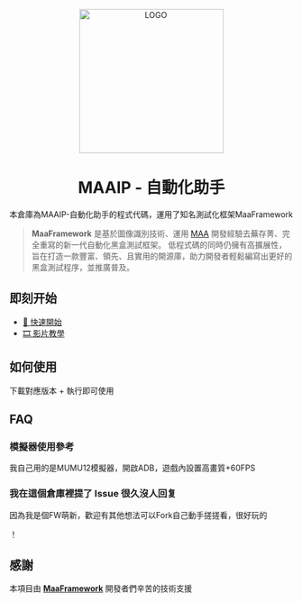 <!-- markdownlint-disable MD033 MD041 -->
<p align="center">
  <img alt="LOGO" src="https://cdn.jsdelivr.net/gh/MaaAssistantArknights/design@main/logo/maa-logo_512x512.png" width="256" height="256" />
</p>

<div align="center">

# MAAIP - 自動化助手

</div>

本倉庫為MAAIP-自動化助手的程式代碼，運用了知名測試化框架MaaFramework

> **MaaFramework** 是基於圖像識別技術、運用 [MAA](https://github.com/MaaAssistantArknights/MaaAssistantArknights) 開發經驗去蕪存菁、完全重寫的新一代自動化黑盒測試框架。
> 低程式碼的同時仍擁有高擴展性，旨在打造一款豐富、領先、且實用的開源庫，助力開發者輕鬆編寫出更好的黑盒測試程序，並推廣普及。

## 即刻开始

- [📄 快速開始](https://github.com/MaaXYZ/MaaFramework/blob/main/docs/zh_cn/1.1-%E5%BF%AB%E9%80%9F%E5%BC%80%E5%A7%8B.md)
- [🎞️ 影片教學](https://www.bilibili.com/video/BV1yr421E7MW)

## 如何使用

下載對應版本 + 執行即可使用


## FAQ

### 模擬器使用參考

我自己用的是MUMU12模擬器，開啟ADB，遊戲內設置高畫質+60FPS

### 我在這個倉庫裡提了 Issue 很久沒人回复

因為我是個FW萌新，歡迎有其他想法可以Fork自己動手搓搓看，很好玩的

！

## 感謝

本項目由 **[MaaFramework](https://github.com/MaaXYZ/MaaFramework)** 開發者們辛苦的技術支援